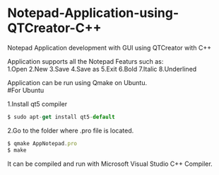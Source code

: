 # Notepad-Application-using-QTCreator-C++

Notepad Application development with GUI using QTCreator with C++

Application supports all the Notepad Featurs such as:\
  1.Open
  2.New
  3.Save
  4.Save as
  5.Exit
  6.Bold
  7.Italic
  8.Underlined
 
 Application can be run using Qmake on Ubuntu.\
 #For Ubuntu
  
 1.Install qt5 compiler 
 ```javascript
 $ sudo apt-get install qt5-default
 ```
 2.Go to the folder where .pro file is located.
```javascript 
$ qmake AppNotepad.pro
$ make
``` 
It can be compiled and run with Microsoft Visual Studio C++ Compiler.
